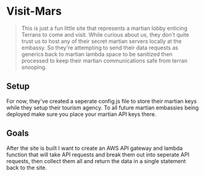 # Visit-Mars 
> This is just a fun little site that represents a martian lobby enticing Terrans to come and visit. While curious about us, they don't quite trust us to host any of their secret martian servers locally at the embassy. So they're attempting to send their data requests as generics back to martian lambda space to be sanitized then processed to keep their martian communications safe from terran snooping.

## Setup
For now, they've created a seperate config.js file to store their martian keys while they setup their tourism agency. To all future martian embassies being deployed make sure you place your martian API keys there.

## Goals
After the site is built I want to create an AWS API gateway and lambda function that will take API requests and break them out into seperate API requests, then collect them all and return the data in a single statement back to the site.

